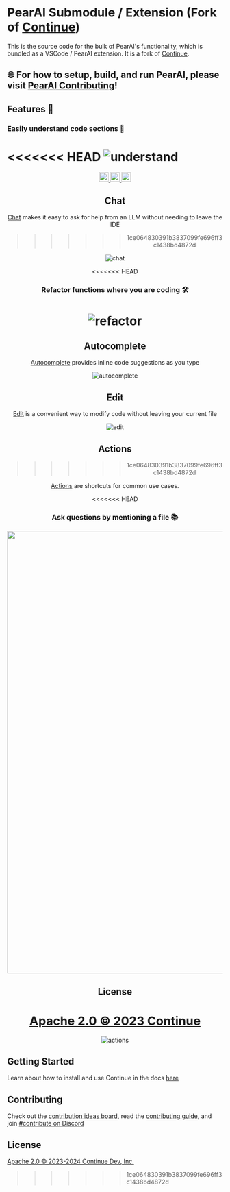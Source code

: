 
# PearAI Submodule / Extension (Fork of [Continue](https://github.com/continuedev/continue))

This is the source code for the bulk of PearAI's functionality, which is bundled as a VSCode / PearAI extension. It is a fork of [Continue](https://github.com/continuedev/continue).

## 🌐 **For how to setup, build, and run PearAI, please visit [PearAI Contributing](https://github.com/trypear/pearai-app/blob/main/CONTRIBUTING.md)!**

## Features 🚀

### Easily understand code sections 🤔

<<<<<<< HEAD
![understand](docs/static/img/pearai-CMD+L2.gif)
=======
</div>

<div align="center">

<a target="_blank" href="https://opensource.org/licenses/Apache-2.0" style="background:none">
    <img src="https://img.shields.io/badge/License-Apache_2.0-blue.svg" style="height: 22px;" />
</a>
<a target="_blank" href="https://docs.continue.dev" style="background:none">
    <img src="https://img.shields.io/badge/continue_docs-%23BE1B55" style="height: 22px;" />
</a>
<a target="_blank" href="https://discord.gg/vapESyrFmJ" style="background:none">
    <img src="https://img.shields.io/badge/discord-join-continue.svg?labelColor=191937&color=6F6FF7&logo=discord" style="height: 22px;" />
</a>

<p></p>

## Chat

[Chat](https://continue.dev/docs/chat/how-to-use-it) makes it easy to ask for help from an LLM without needing to leave the IDE
>>>>>>> 1ce064830391b3837099fe696ff3c1438bd4872d

![chat](docs/static/img/chat.gif)

<<<<<<< HEAD
### Refactor functions where you are coding 🛠️

![refactor](docs/static/img/pearai-CMD+I.gif)
=======
## Autocomplete

[Autocomplete](https://continue.dev/docs/autocomplete/how-to-use-it) provides inline code suggestions as you type

![autocomplete](docs/static/img/autocomplete.gif)

## Edit

[Edit](https://continue.dev/docs/edit/how-to-use-it) is a convenient way to modify code without leaving your current file

![edit](docs/static/img/edit.gif)

## Actions
>>>>>>> 1ce064830391b3837099fe696ff3c1438bd4872d

[Actions](https://continue.dev/docs/actions/how-to-use-it) are shortcuts for common use cases.

<<<<<<< HEAD
### Ask questions by mentioning a file 📚

<!-- Specific width to match other gifs -->
<img src="docs/static/img/pearai-@file.gif" alt="file" style="width: 1033px;">

## License

[Apache 2.0 © 2023 Continue](./LICENSE)
=======
![actions](docs/static/img/actions.gif)

</div>

## Getting Started

Learn about how to install and use Continue in the docs [here](https://continue.dev/docs/getting-started/install)

## Contributing

Check out the [contribution ideas board](https://github.com/orgs/continuedev/projects/2), read the [contributing guide](https://github.com/continuedev/continue/blob/main/CONTRIBUTING.md), and join [#contribute on Discord](https://discord.gg/vapESyrFmJ)

## License

[Apache 2.0 © 2023-2024 Continue Dev, Inc.](./LICENSE)
>>>>>>> 1ce064830391b3837099fe696ff3c1438bd4872d
